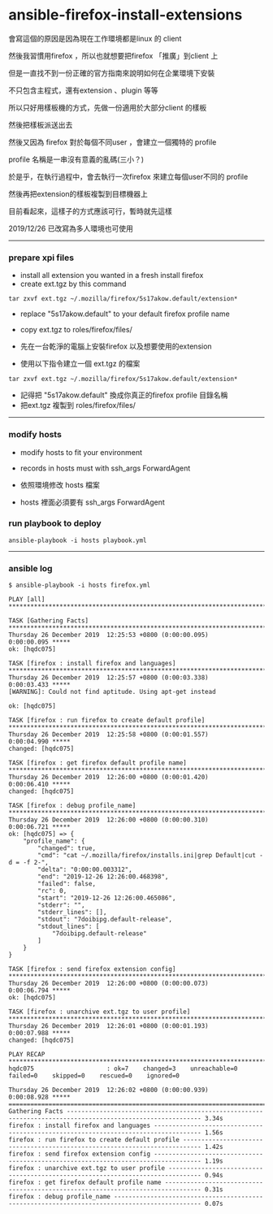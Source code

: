 # ansible-firefox-install-extensions

會寫這個的原因是因為現在工作環境都是linux 的 client

然後我習慣用firefox ，所以也就想要把firefox 「推廣」到client 上

但是一直找不到一份正確的官方指南來說明如何在企業環境下安裝

不只包含主程式，還有extension 、plugin 等等

所以只好用樣板機的方式，先做一份適用於大部分client 的樣板

然後把樣板派送出去

然後又因為 firefox 對於每個不同user ，會建立一個獨特的 profile

profile 名稱是一串沒有意義的亂碼(三小？)

於是乎，在執行過程中，會去執行一次firefox 來建立每個user不同的 profile

然後再把extension的樣板複製到目標機器上

目前看起來，這樣子的方式應該可行，暫時就先這樣

2019/12/26 已改寫為多人環境也可使用

---



### prepare xpi files

* install all extension you wanted in a fresh install firefox
* create ext.tgz by this command
```
tar zxvf ext.tgz ~/.mozilla/firefox/5s17akow.default/extension*
```
* replace "5s17akow.default" to your default firefox profile name
* copy ext.tgz to roles/firefox/files/

* 先在一台乾淨的電腦上安裝firefox 以及想要使用的extension
* 使用以下指令建立一個 ext.tgz 的檔案
```
tar zxvf ext.tgz ~/.mozilla/firefox/5s17akow.default/extension*
```
* 記得把 "5s17akow.default" 換成你真正的firefox profile 目錄名稱
* 把ext.tgz 複製到 roles/firefox/files/

--- 

### modify hosts

* modify hosts to fit your environment
* records in hosts must with ssh_args ForwardAgent

* 依照環境修改 hosts 檔案
* hosts 裡面必須要有 ssh_args ForwardAgent

### run playbook to deploy

```
ansible-playbook -i hosts playbook.yml
```
---

### ansible log

```
$ ansible-playbook -i hosts firefox.yml

PLAY [all] ***********************************************************************************************************************

TASK [Gathering Facts] ***********************************************************************************************************
Thursday 26 December 2019  12:25:53 +0800 (0:00:00.095)       0:00:00.095 *****
ok: [hqdc075]

TASK [firefox : install firefox and languages] ***********************************************************************************
Thursday 26 December 2019  12:25:57 +0800 (0:00:03.338)       0:00:03.433 *****
[WARNING]: Could not find aptitude. Using apt-get instead

ok: [hqdc075]

TASK [firefox : run firefox to create default profile] ***************************************************************************
Thursday 26 December 2019  12:25:58 +0800 (0:00:01.557)       0:00:04.990 *****
changed: [hqdc075]

TASK [firefox : get firefox default profile name] ********************************************************************************
Thursday 26 December 2019  12:26:00 +0800 (0:00:01.420)       0:00:06.410 *****
changed: [hqdc075]

TASK [firefox : debug profile_name] **********************************************************************************************
Thursday 26 December 2019  12:26:00 +0800 (0:00:00.310)       0:00:06.721 *****
ok: [hqdc075] => {
    "profile_name": {
        "changed": true,
        "cmd": "cat ~/.mozilla/firefox/installs.ini|grep Default|cut -d = -f 2-",
        "delta": "0:00:00.003312",
        "end": "2019-12-26 12:26:00.468398",
        "failed": false,
        "rc": 0,
        "start": "2019-12-26 12:26:00.465086",
        "stderr": "",
        "stderr_lines": [],
        "stdout": "7doibipg.default-release",
        "stdout_lines": [
            "7doibipg.default-release"
        ]
    }
}

TASK [firefox : send firefox extension config] ***********************************************************************************
Thursday 26 December 2019  12:26:00 +0800 (0:00:00.073)       0:00:06.794 *****
ok: [hqdc075]

TASK [firefox : unarchive ext.tgz to user profile] *******************************************************************************
Thursday 26 December 2019  12:26:01 +0800 (0:00:01.193)       0:00:07.988 *****
changed: [hqdc075]

PLAY RECAP ***********************************************************************************************************************
hqdc075                    : ok=7    changed=3    unreachable=0    failed=0    skipped=0    rescued=0    ignored=0

Thursday 26 December 2019  12:26:02 +0800 (0:00:00.939)       0:00:08.928 *****
===============================================================================
Gathering Facts ----------------------------------------------------------------------------------------------------------- 3.34s
firefox : install firefox and languages ----------------------------------------------------------------------------------- 1.56s
firefox : run firefox to create default profile --------------------------------------------------------------------------- 1.42s
firefox : send firefox extension config ----------------------------------------------------------------------------------- 1.19s
firefox : unarchive ext.tgz to user profile ------------------------------------------------------------------------------- 0.94s
firefox : get firefox default profile name -------------------------------------------------------------------------------- 0.31s
firefox : debug profile_name ---------------------------------------------------------------------------------------------- 0.07s
```


